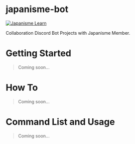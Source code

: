 # japanisme-bot

<a href="https://discord.gg/GsBAb3W" target="_blank">
  <img src="https://avatars1.githubusercontent.com/u/53266719?s=400&u=6453bea7434f5c8cc2ed4b86c412a24f4c6c6869" alt="Japanisme Learn">
</a>

Collaboration Discord Bot Projects with Japanisme Member.

# Getting Started

> Coming soon...

# How To

> Coming soon...

# Command List and Usage

> Coming soon...
